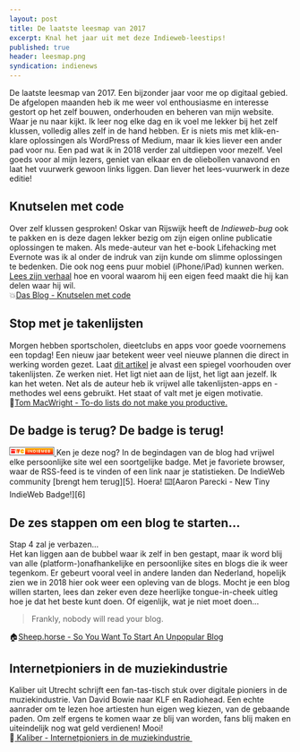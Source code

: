 ```yaml
---
layout: post
title: De laatste leesmap van 2017
excerpt: Knal het jaar uit met deze Indieweb-leestips!
published: true
header: leesmap.png
syndication: indienews
---
```

De laatste leesmap van 2017. Een bijzonder jaar voor me op digitaal gebied. De afgelopen maanden heb ik me weer vol enthousiasme en interesse gestort op het zelf bouwen, onderhouden en beheren van mijn website. Waar je nu naar kijkt. Ik leer nog elke dag en ik voel me lekker bij het zelf klussen, volledig alles zelf in de hand hebben. Er is niets mis met klik-en-klare oplossingen als WordPress of Medium, maar ik kies liever een ander pad voor nu. Een pad wat ik in 2018 verder zal uitdiepen voor mezelf. Veel goeds voor al mijn lezers, geniet van elkaar en de oliebollen vanavond en laat het vuurwerk gewoon links liggen. Dan liever het lees-vuurwerk in deze editie!

## Knutselen met code
Over zelf klussen gesproken! Oskar van Rijswijk heeft de *Indieweb-bug* ook te pakken en is deze dagen lekker bezig om zijn eigen online publicatie oplossingen te maken. Als mede-auteur van het e-book Lifehacking met Evernote was ik al onder de indruk van zijn kunde om slimme oplossingen te bedenken. Die ook nog eens puur mobiel (iPhone/iPad) kunnen werken. [Lees zijn verhaal][1] hoe en vooral waarom hij een eigen feed maakt die hij kan delen waar hij wil.   
💥[Das Blog - Knutselen met code][2]

## Stop met je takenlijsten
Morgen hebben sportscholen, dieetclubs en apps voor goede voornemens een topdag! Een nieuw jaar betekent weer veel nieuwe plannen die direct in werking worden gezet. Laat [dit artikel][3] je alvast een spiegel voorhouden over takenlijsten. Ze werken niet. Het ligt niet aan de lijst, het ligt aan jezelf. Ik kan het weten. Net als de auteur heb ik vrijwel alle takenlijsten-apps en -methodes wel eens gebruikt. Het staat of valt met je eigen motivatie.   
📌[Tom MacWright - To-do lists do not make you productive.][4]

## De badge is terug? De badge is terug!

<a href="https://indieweb.org/">
  <img src="/images/indieweb-badge.png" width="80" height="15" style="image-rendering:pixelated;">
</a>
Ken je deze nog? In de begindagen van de blog had vrijwel elke persoonlijke site wel een soortgelijke badge. Met je favoriete browser, waar de RSS-feed is te vinden of een link naar je statistieken. De IndieWeb community [brengt hem terug][5]. Hoera!  
⌨️[Aaron Parecki - New Tiny IndieWeb Badge!][6]

## De zes stappen om een blog te starten...
Stap 4 zal je verbazen...  
Het kan liggen aan de bubbel waar ik zelf in ben gestapt, maar ik word blij van alle (platform-)onafhankelijke en persoonlijke sites en blogs die ik weer tegenkom. Er gebeurt vooral veel in andere landen dan Nederland, hopelijk zien we in 2018 hier ook weer een opleving van de blogs. Mocht je een blog willen starten, lees dan zeker even deze heerlijke tongue-in-cheek uitleg hoe je dat het beste kunt doen. Of eigenlijk, wat je niet moet doen...
> Frankly, nobody will read your blog. 

🏠[Sheep.horse - So You Want To Start An Unpopular Blog][7]

## Internetpioniers in de muziekindustrie 
Kaliber uit Utrecht schrijft een fan-tas-tisch stuk over digitale pioniers in de muziekindustrie. Van David Bowie naar KLF en Radiohead. Een echte aanrader om te lezen hoe artiesten hun eigen weg kiezen, van de gebaande paden. Om zelf ergens te komen waar ze blij van worden, fans blij maken en uiteindelijk nog wat geld verdienen! Mooi!  
🎹[ Kaliber - Internetpioniers in de muziekindustrie ][8]

<a href="https://news.indieweb.org/nl" class="u-syndication"></a>

[1]:	https://dasblog.svbtle.com/knutselen-met-code
[2]:	https://dasblog.svbtle.com/knutselen-met-code
[3]:	https://macwright.org/2015/09/10/todo.html
[4]:	https://macwright.org/2015/09/10/todo.html
[5]:	https://aaronparecki.com/2017/12/30/7/indieweb-badge
[6]:	https://aaronparecki.com/2017/12/30/7/indieweb-badge
[7]:	https://sheep.horse/2017/4/so_you_want_to_start_an_unpopular_blog.html
[8]:	https://kaliber.net/inventors/internetpioniers-in-de-muziekindustrie